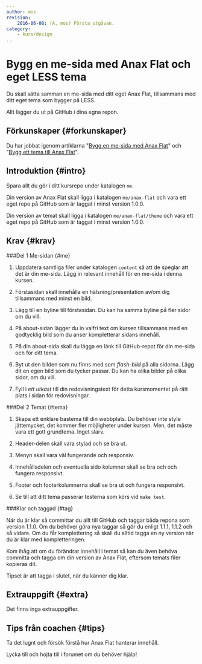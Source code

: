 ```yaml
---
author: mos
revision:
    2016-06-08: (A, mos) Första utgåvan.
category:
    - kurs/design
...
```

Bygg en me-sida med Anax Flat och eget LESS tema
===================================

Du skall sätta samman en me-sida med ditt eget Anax Flat, tillsammans med ditt eget tema som bygger på LESS. 

Allt lägger du ut på GitHub i dina egna repon.

<!--more-->



Förkunskaper {#forkunskaper}
-----------------------

Du har jobbat igenom artiklarna "[Bygg en me-sida med Anax Flat](kunskap/bygg-me-sida-med-anax-flat)" och "[Bygg ett tema till Anax Flat](kunskap/bygg-ett-tema-till-anax-flat)".



Introduktion {#intro}
-----------------------

Spara allt du gör i ditt kursrepo under katalogen `me`.

Din version av Anax Flat skall ligga i katalogen `me/anax-flat` och vara ett eget repo på GitHub som är taggat i minst version 1.0.0.

Din version av temat skall ligga i katalogen `me/anax-flat/theme` och vara ett eget repo på GitHub som är taggat i minst version 1.0.0.



Krav {#krav}
-----------------------



###Del 1 Me-sidan {#me}

1. Uppdatera samtliga filer under katalogen `content` så att de speglar att det är din me-sida. Lägg in relevant innehåll för en me-sida i denna kursen.

1. Förstasidan skall innehålla en hälsning/presentation av/om dig tillsammans med minst en bild.

1. Lägg till en byline till förstasidan. Du kan ha samma byline på fler sidor om du vill.

1. På about-sidan lägger du in valfri text om kursen tillsammans med en godtycklig bild som du anser kompletterar sidans innehåll.

1. På din about-sida skall du lägga en länk till GitHub-repot för din me-sida och för ditt tema.

1. Byt ut den bilden som nu finns med som *flash-bild* på alla sidorna. Lägg dit en egen bild som du tycker passar. Du kan ha olika bilder på olika sidor, om du vill.

1. Fyll i *ett utkast* till din redovisningstext för detta kursmomentet på rätt plats i sidan för redovisningar.



###Del 2 Temat {#tema}

1. Skapa ett enklare bastema till din webbplats. Du behöver inte style jättemycket, det kommer fler möjligheter under kursen. Men, det måste vara ett gott grundtema. Inget slarv.

1. Header-delen skall vara stylad och se bra ut.

1. Menyn skall vara väl fungerande och responsiv.

1. Innehållsdelen och eventuella sido kolumner skall se bra och och fungera responsivt.

1. Footer och footerkolumnerna skall se bra ut och fungera responsivt.

1. Se till att ditt tema passerar testerna som körs vid `make test`.



###Klar och taggad {#tag}

När du är klar så committar du allt till GitHub och taggar båda repona som version 1.1.0. Om du behöver göra nya taggar så gör du enligt 1.1.1, 1.1.2 och så vidare. Om du får komplettering så skall du alltid tagga en ny version när du är klar med kompletteringen.

Kom ihåg att om du förändrar innehåll i temat så kan du även behöva committa och tagga om din version av Anax Flat, eftersom temats filer kopieras dit.

Tipset är att tagga i slutet, när du känner dig klar.



Extrauppgift {#extra}
-----------------------

Det finns inga extrauppgifter.



Tips från coachen {#tips}
-----------------------

Ta det lugnt och försök förstå hur Anax Flat hanterar innehåll.

Lycka till och hojta till i forumet om du behöver hjälp!
